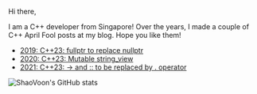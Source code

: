 Hi there,

I am a C++ developer from Singapore! Over the years, I made a couple of C++ April Fool posts at my blog. Hope you like them!

* [2019: C++23: fullptr to replace nullptr](https://codingtidbit.com/2019/04/01/c22-fullptr-to-replace-nullptr/)
* [2020: C++23: Mutable string_view](https://codingtidbit.com/2020/04/01/c23-mutable-string_view/)
* [2021: C++23: -&gt; and :: to be replaced by . operator](https://codingtidbit.com/2021/04/01/c23-and-to-be-replaced-by-operator/)

![ShaoVoon's GitHub stats](https://github-readme-stats.vercel.app/api?username=shaovoon&show_icons=true&theme=cobalt)